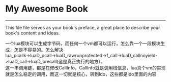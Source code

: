 # My Awesome Book

---

This file file serves as your book's preface, a great place to describe your book's content and ideas.

一个lua模块可以生成字节码，而任何一个vm都可以运行，怎么靠一个一段模块生成，怎是不容易的。怎么解决  
lua\_pcallk-&gt;luaD\_pcall-&gt;luaD\_rawrunprotected-&gt;f\_call-&gt;luaD\_callnoyield-&gt;luaD\_call-&gt;luaD\_precall\(这是真正执行的地方）。  
这一串调用链，都是在修改CallInfo，CallInfo就是调用栈信息，lua真个vm的实现就是怎么稳定的调用，而这一切就是核心，转到ldo，这些都是ldo里面的内容

